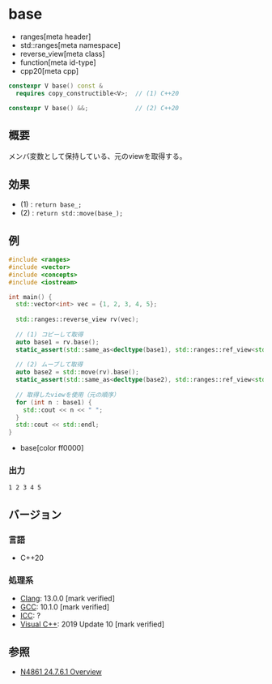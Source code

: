 # base
* ranges[meta header]
* std::ranges[meta namespace]
* reverse_view[meta class]
* function[meta id-type]
* cpp20[meta cpp]

```cpp
constexpr V base() const &
  requires copy_constructible<V>;  // (1) C++20

constexpr V base() &&;             // (2) C++20
```

## 概要

メンバ変数として保持している、元のviewを取得する。

## 効果

- (1) : `return base_;`
- (2) : `return std::move(base_);`

## 例
```cpp example
#include <ranges>
#include <vector>
#include <concepts>
#include <iostream>

int main() {
  std::vector<int> vec = {1, 2, 3, 4, 5};
  
  std::ranges::reverse_view rv(vec);
  
  // (1) コピーして取得
  auto base1 = rv.base();
  static_assert(std::same_as<decltype(base1), std::ranges::ref_view<std::vector<int>>>);
  
  // (2) ムーブして取得
  auto base2 = std::move(rv).base();
  static_assert(std::same_as<decltype(base2), std::ranges::ref_view<std::vector<int>>>);
  
  // 取得したviewを使用（元の順序）
  for (int n : base1) {
    std::cout << n << " ";
  }
  std::cout << std::endl;
}
```
* base[color ff0000]

### 出力
```
1 2 3 4 5 
```

## バージョン
### 言語
- C++20

### 処理系
- [Clang](/implementation.md#clang): 13.0.0 [mark verified]
- [GCC](/implementation.md#gcc): 10.1.0 [mark verified]
- [ICC](/implementation.md#icc): ?
- [Visual C++](/implementation.md#visual_cpp): 2019 Update 10 [mark verified]

## 参照
- [N4861 24.7.6.1 Overview](https://timsong-cpp.github.io/cppwp/n4861/range.reverse.view)
